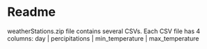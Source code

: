 # Readme

weatherStations.zip file contains several CSVs.
Each CSV file has 4 columns: day | percipitations | min_temperature | max_temperature
